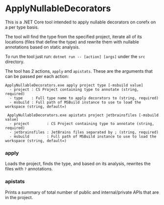 # ApplyNullableDecorators

This is a .NET Core tool intended to apply nullable decorators on corefx on a per type basis. 

The tool will find the type from the specified project, iterate all of its locations (files that define the type) and rewrite them with nullable annotations based on static analysis.

To run the tool just run: `dotnet run -- [action] [args]` under the `src` directory.

The tool has 2 actions, `apply` and `apistats`. These are the arguments that can be passed per each action:
```
ApplyNullableDecorators.exe apply project type [-msbuild value]
  - project : CS Project containing type to annotate (string, required)
  - type    : Full type name to apply decorators to (string, required)
  - msbuild : Full path of MSBuild instance to use to load the workspace (string, default=)

 ApplyNullableDecorators.exe apistats project jetbrainsfiles [-msbuild value]
  - project        : CS Project containing type to annotate (string, required)
  - jetbrainsfiles : JetBrains files separated by ; (string, required)
  - msbuild        : Full path of MSBuild instance to use to load the workspace (string, default=)
```

### apply

Loads the project, finds the type, and based on its analysis, rewrites the files with `?` annotations.

### apistats

Prints a summary of total number of public and internal/private APIs that are in the project.
